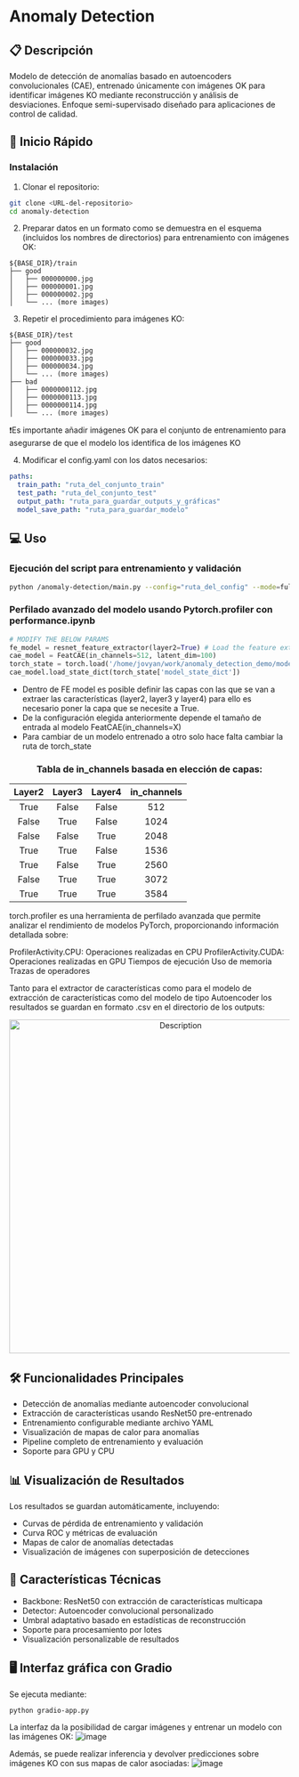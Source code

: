 
# Anomaly Detection

## 📋 Descripción
Modelo de detección de anomalías basado en autoencoders convolucionales (CAE), entrenado únicamente con imágenes OK para identificar imágenes KO mediante reconstrucción y análisis de desviaciones. Enfoque semi-supervisado diseñado para aplicaciones de control de calidad.

## 🚀 Inicio Rápido

### Instalación

1. Clonar el repositorio:
```bash
git clone <URL-del-repositorio>
cd anomaly-detection
```

2. Preparar datos en un formato como se demuestra en el esquema (incluidos los nombres de  directorios) para entrenamiento con imágenes OK:

```shell
${BASE_DIR}/train
├── good
│   ├── 000000000.jpg
│   ├── 000000001.jpg
│   ├── 000000002.jpg
│   └── ... (more images)
```
3. Repetir el procedimiento para imágenes KO:
```shell
${BASE_DIR}/test
├── good
│   ├── 000000032.jpg
│   ├── 000000033.jpg
│   ├── 000000034.jpg
│   └── ... (more images)
├── bad
│   ├── 0000000112.jpg
│   ├── 0000000113.jpg
│   ├── 0000000114.jpg
│   └── ... (more images)
```
❗Es importante añadir imágenes OK para el conjunto de entrenamiento para asegurarse de que el modelo los identifica de los imágenes KO

4. Modificar el config.yaml con los datos necesarios:
```yaml
paths:
  train_path: "ruta_del_conjunto_train"
  test_path: "ruta_del_conjunto_test"
  output_path: "ruta_para_guardar_outputs_y_gráficas"
  model_save_path: "ruta_para_guardar_modelo"
```

## 💻 Uso

### Ejecución del script para entrenamiento y validación
```bash
python /anomaly-detection/main.py --config="ruta_del_config" --mode=full --test_path="ruta_del_conjunto_test" --model_path="ruta_para_guardar_modelo" --output_dir="ruta_para_guardar_outputs_y_gráficas"
```
### Perfilado avanzado del modelo usando Pytorch.profiler con performance.ipynb
```python
# MODIFY THE BELOW PARAMS
fe_model = resnet_feature_extractor(layer2=True) # Load the feature extraction model 
cae_model = FeatCAE(in_channels=512, latent_dim=100)
torch_state = torch.load('/home/jovyan/work/anomaly_detection_demo/modelsave/model.pth')
cae_model.load_state_dict(torch_state['model_state_dict'])
```
- Dentro de FE model es posible definir las capas con las que se van a extraer las características (layer2, layer3 y layer4) para ello es necesario poner la capa que se necesite a True.
- De la configuración elegida anteriormente depende el tamaño de entrada al modelo FeatCAE(in_channels=X)
- Para cambiar de un modelo entrenado a otro solo hace falta cambiar la ruta de torch_state

  
<div align="center">

 ### Tabla de in_channels basada en elección de capas:  
| Layer2 | Layer3 | Layer4 | in_channels |
| :---: | :---: | :---: | :---: |
| True | False | False |  512 |
| False | True | False | 1024 |
| False | False | True | 2048 |
| True | True | False | 1536 |
| True | False | True | 2560 |
| False | True | True | 3072 |
| True | True | True | 3584 |

</div>

torch.profiler es una herramienta de perfilado avanzada que permite analizar el rendimiento de modelos PyTorch, proporcionando información detallada sobre:

ProfilerActivity.CPU: Operaciones realizadas en CPU
ProfilerActivity.CUDA: Operaciones realizadas en GPU
Tiempos de ejecución
Uso de memoria
Trazas de operadores

Tanto para el extractor de características como para el modelo de extracción de características como del modelo de tipo Autoencoder los resultados se guardan en formato .csv en el directorio de los outputs:
<div align="center">
  <img src="https://github.com/user-attachments/assets/cec2d05c-6016-4164-9f05-aad0cffb619f" alt="Description" width="600">
</div>

## 🛠️ Funcionalidades Principales

- Detección de anomalías mediante autoencoder convolucional
- Extracción de características usando ResNet50 pre-entrenado
- Entrenamiento configurable mediante archivo YAML
- Visualización de mapas de calor para anomalías
- Pipeline completo de entrenamiento y evaluación
- Soporte para GPU y CPU

## 📊 Visualización de Resultados
Los resultados se guardan automáticamente, incluyendo:
- Curvas de pérdida de entrenamiento y validación
- Curva ROC y métricas de evaluación
- Mapas de calor de anomalías detectadas
- Visualización de imágenes con superposición de detecciones

## 🔧 Características Técnicas
- Backbone: ResNet50 con extracción de características multicapa
- Detector: Autoencoder convolucional personalizado
- Umbral adaptativo basado en estadísticas de reconstrucción
- Soporte para procesamiento por lotes
- Visualización personalizable de resultados


## 🖥️ Interfaz gráfica con Gradio 

  Se ejecuta mediante:
```bash
python gradio-app.py
```
La interfaz da la posibilidad de cargar imágenes y entrenar un modelo con las imágenes OK:
![image](https://github.com/user-attachments/assets/03dbbe25-a9a3-4c39-8a88-3f86b8c74bc3)

Además, se puede realizar inferencia y devolver predicciones sobre imágenes KO con sus mapas de calor asociadas:
![image](https://github.com/user-attachments/assets/d877be12-bc47-4f9f-9383-3b3c3423ef39)
